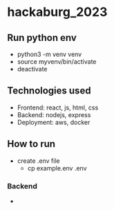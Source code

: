 # hackaburg_2023

## Run python env
- python3 -m venv venv
- source myvenv/bin/activate
- deactivate

## Technologies used
- Frontend: react, js, html, css
- Backend: nodejs, express
- Deployment: aws, docker

## How to run
- create .env file
  - cp example.env .env
### Backend
- 
